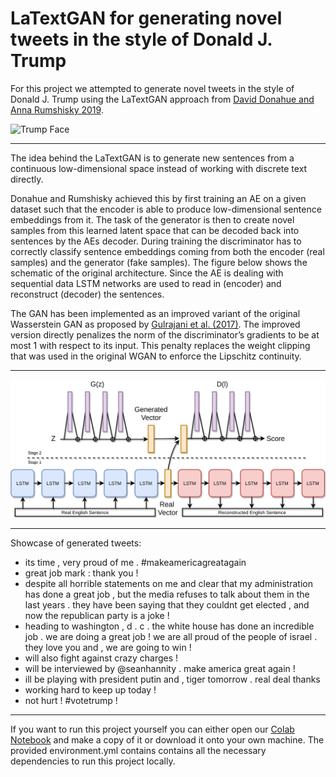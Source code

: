 # LaTextGAN for generating novel tweets in the style of Donald J. Trump 
  
For this project we attempted to generate novel tweets in the style of Donald J. Trump  using the LaTextGAN approach from [David Donahue and Anna Rumshisky 2019](https://arxiv.org/pdf/1810.06640.pdf).

![Trump Face](https://cdn.talkingpointsmemo.com/wp-content/uploads/2019/06/trump-hiss.jpg)
  
---
  
The idea behind the LaTextGAN is to generate new sentences from a continuous low-dimensional space instead of working with discrete text directly. 
  
Donahue and Rumshisky achieved this by first training an AE on a given dataset such that the encoder is able to produce low-dimensional sentence embeddings from it. The task of the generator is then to create novel samples from this learned latent space that can be decoded back into sentences by the AEs decoder. During training the discriminator has to correctly classify sentence embeddings coming from both the encoder (real samples) and the generator (fake samples). The figure below shows the schematic of the original architecture. Since the AE is dealing with sequential data LSTM networks are used to read in (encoder) and reconstruct (decoder) the sentences.  
  
The GAN has been implemented as an improved variant of the original Wasserstein GAN as proposed by [Gulrajani et al. (2017)](https://arxiv.org/pdf/1704.00028.pdf). The improved version directly penalizes the norm of the discriminator’s gradients to be at most 1 with respect to its input. This penalty replaces the weight clipping that was used in the original WGAN to enforce the Lipschitz continuity. 
  
---
  
![Original LaTextGAN Architecture](https://github.com/GerritBartels/LaTextGAN/blob/main/LaTextGAN_Schematic.jpg?raw=true)
  
---
  
Showcase of generated tweets:
* its time , very proud of me . #makeamericagreatagain <End>
* great job mark : thank you ! <End>
* despite all horrible statements on me and clear that my administration has done a great job , but the media refuses to talk about them in the last <num> years . they have been saying that they couldnt get elected , and now the republican party is a joke ! <End>
* heading to washington , d . c . the white house has done an incredible job . we are doing a great job ! we are all proud of the people of israel . they love you and , we are going to win ! <End>
* will also fight against crazy charges ! <End>
* will be interviewed by @seanhannity . make america great again ! <End>
* ill be playing with president putin and , tiger tomorrow . real deal thanks <End>
* working hard to keep up today ! <End>
* not hurt ! #votetrump ! <End>
---
  
If you want to run this project yourself you can either open our [Colab Notebook](https://github.com/GerritBartels/LaTextGAN/tree/main/Colab%20Notebook) and make a copy of it or download it onto your own machine. The provided environment.yml contains contains all the necessary dependencies to run this project locally.
